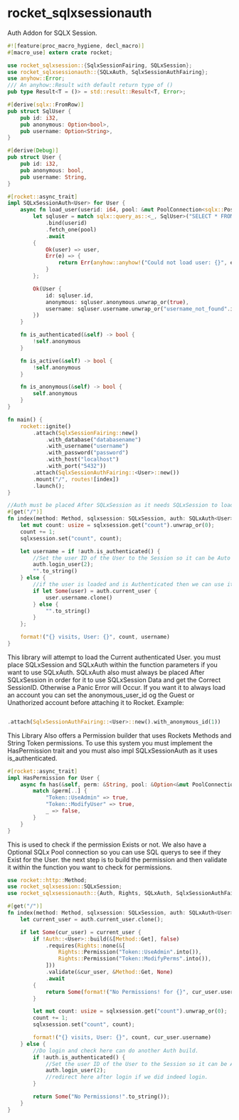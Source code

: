# rocket_sqlxsessionauth
Auth Addon for SQLX Session.


```rust
#![feature(proc_macro_hygiene, decl_macro)]
#[macro_use] extern crate rocket;

use rocket_sqlxsession::{SqlxSessionFairing, SQLxSession};
use rocket_sqlxsessionauth::{SQLxAuth, SqlxSessionAuthFairing};
use anyhow::Error;
/// An anyhow::Result with default return type of ()
pub type Result<T = ()> = std::result::Result<T, Error>;

#[derive(sqlx::FromRow)]
pub struct SqlUser {
    pub id: i32,
    pub anonymous: Option<bool>,
    pub username: Option<String>,
}

#[derive(Debug)]
pub struct User {
    pub id: i32,
    pub anonymous: bool,
    pub username: String,
}

#[rocket::async_trait]
impl SQLxSessionAuth<User> for User {
    async fn load_user(userid: i64, pool: &mut PoolConnection<sqlx::Postgres>) -> Result<User> {
        let sqluser = match sqlx::query_as::<_, SqlUser>("SELECT * FROM users WHERE id = $1")
            .bind(userid)
            .fetch_one(pool)
            .await
        {
            Ok(user) => user,
            Err(e) => {
                return Err(anyhow::anyhow!("Could not load user: {}", e));
            }
        };

        Ok(User {
            id: sqluser.id,
            anonymous: sqluser.anonymous.unwrap_or(true),
            username: sqluser.username.unwrap_or("username_not_found".into()),
        })
    }

    fn is_authenticated(&self) -> bool {
        !self.anonymous
    }

    fn is_active(&self) -> bool {
        !self.anonymous
    }

    fn is_anonymous(&self) -> bool {
        self.anonymous
    }
}

fn main() {
    rocket::ignite()
        .attach(SqlxSessionFairing::new()
            .with_database("databasename")
            .with_username("username")
            .with_password("password")
            .with_host("localhost")
            .with_port("5432"))
        .attach(SqlxSessionAuthFairing::<User>::new())
        .mount("/", routes![index])
        .launch();
}

//Auth must be placed After SQLxSession as it needs SQLxSession to load first before it can load the current_user.
#[get("/")]
fn index(method: Method, sqlxsession: SQLxSession, auth: SQLxAuth<User>) -> String {
    let mut count: usize = sqlxsession.get("count").unwrap_or(0);
    count += 1;
    sqlxsession.set("count", count);

    let username = if !auth.is_authenticated() {
        //Set the user ID of the User to the Session so it can be Auto Loaded the next load or redirect
        auth.login_user(2);
        "".to_string()
    } else {
        //if the user is loaded and is Authenticated then we can use it.
        if let Some(user) = auth.current_user {
            user.username.clone()
        } else {
            "".to_string()
        }
    };

    format!("{} visits, User: {}", count, username)
}
```

This library will attempt to load the Current authenticated User. you must place SQLxSession and SQLxAuth within the function parameters if you want to use SQLxAuth.
SQLxAuth also must always be placed After SQLxSession in order for it to use SQLxSession Data and get the Correct SessionID. Otherwise a Panic Error will Occur.
If you want it to always load an account you can set the anonymous_user_id og the Guest or Unathorized account before attaching it to Rocket. Example:

```rust

.attach(SqlxSessionAuthFairing::<User>::new().with_anonymous_id(1))

```


This Library Also offers a Permission builder that uses Rockets Methods and String Token permissions. To use this system you must implement the HasPermission trait and 
you must also impl SQLxSessionAuth as it uses is_authenticated.

```rust
#[rocket::async_trait]
impl HasPermission for User {
    async fn has(&self, perm: &String, pool: &Option<&mut PoolConnection<sqlx::Postgres>>) -> bool {
        match &perm[..] {
            "Token::UseAdmin" => true,
            "Token::ModifyUser" => true,
            _ => false,
        }
    }
}
```

This is used to check if the permission Exists or not. We also have a Optional SQLx Pool connection so you can use SQL querys to see if they Exist for the User.
the next step is to build the permission and then validate it within the function you want to check for permissions.

```rust
use rocket::http::Method;
use rocket_sqlxsession::SQLxSession;
use rocket_sqlxsessionauth::{Auth, Rights, SQLxAuth, SqlxSessionAuthFairing};

#[get("/")]
fn index(method: Method, sqlxsession: SQLxSession, auth: SQLxAuth<User>) -> String {
    let current_user = auth.current_user.clone();

    if let Some(cur_user) = current_user {
        if !Auth::<User>::build(&[Method::Get], false)
            .requires(Rights::none(&[
                Rights::Permission("Token::UseAdmin".into()),
                Rights::Permission("Token::ModifyPerms".into()),
            ]))
            .validate(&cur_user, &Method::Get, None)
            .await
        {
            return Some(format!("No Permissions! for {}", cur_user.username));
        }

        let mut count: usize = sqlxsession.get("count").unwrap_or(0);
        count += 1;
        sqlxsession.set("count", count);

        format!("{} visits, User: {}", count, cur_user.username)
    } else {
        //Do login and check here can do another Auth build.
        if !auth.is_authenticated() {
            //Set the user ID of the User to the Session so it can be Auto Loaded the next load or redirect
            auth.login_user(2);
            //redirect here after login if we did indeed login.
        }

        return Some("No Permissions!".to_string());
    }
}
```